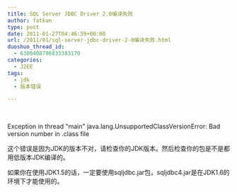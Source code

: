 ```yaml
---
title: SQL Server JDBC Driver 2.0编译失败
author: fatkun
type: post
date: 2011-01-27T04:46:59+00:00
url: /2011/01/sql-server-jdbc-driver-2-0编译失败.html
duoshuo_thread_id:
  - 6300408796833383170
categories:
  - J2EE
tags:
  - jdk
  - 版本错误

---
```

&nbsp;
<p align="left">  Exception in thread "main" java.lang.UnsupportedClassVersionError: Bad version number in .class file</p>
<p align="left">  这个错误是因为JDK的版本不对，请检查你的JDK版本。然后检查你的包是不是都用低版本JDK编译的。</p>
<p align="left">  如果你在使用JDK1.5的话，一定要使用sqljdbc.jar包，sqljdbc4.jar是在JDK1.6的环境下才能使用的。</p>
<p align="left">  &nbsp;</p>